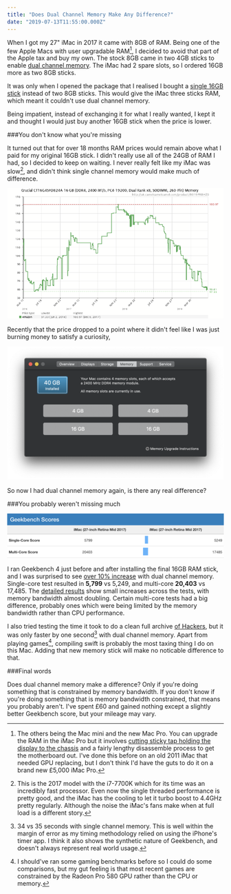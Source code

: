 ```yaml
---
title: "Does Dual Channel Memory Make Any Difference?"
date: "2019-07-13T11:55:00.000Z"
---
```


When I got my 27" iMac in 2017 it came with 8GB of RAM. Being one of the few Apple Macs with user upgradable RAM[^1], I decided to avoid that part of the Apple tax and buy my own. The stock 8GB came in two 4GB sticks to enable [dual channel memory](https://en.wikipedia.org/wiki/Multi-channel_memory_architecture). The iMac had 2 spare slots, so I ordered 16GB more as two 8GB sticks.

It was only when I opened the package that I realised I bought a [single 16GB stick](https://uk.crucial.com/gbr/en/ct16g4sfd824a) instead of two 8GB sticks. This would give the iMac three sticks RAM, which meant it couldn't use dual channel memory. 

Being impatient, instead of exchanging it for what I really wanted, I kept it and thought I would just buy another 16GB stick when the price is lower. 

###You don't know what you're missing

It turned out that for over 18 months RAM prices would remain above what I paid for my original 16GB stick. I didn't really use all of the 24GB of RAM I had, so I decided to keep on waiting. I never really felt like my iMac was slow[^2], and didn't think single channel memory would make much of difference. 

![The rise and fall of RAM prices](ramprice.png)

Recently that the price dropped to a point where it didn't feel like I was just burning money to satisfy a curiosity, 

![40GB of RAM configuration in my iMac](ram.png)

So now I had dual channel memory again, is there any real difference? 

###You probably weren't missing much

![Geekbench results](geekbench.png)

I ran Geekbench 4 just before and after installing the final 16GB RAM stick, and I was surprised to see [over 10% increase](https://browser.geekbench.com/v4/cpu/compare/13872273?baseline=13858457) with dual channel memory. Single-core test resulted in **5,799** vs 5,249, and multi-core **20,403** vs 17,485. The [detailed results](https://browser.geekbench.com/v4/cpu/compare/13872273?baseline=13858457) show small increases across the tests, with memory bandwidth almost doubling. Certain multi-core tests had a big difference, probably ones which were being limited by the memory bandwidth rather than CPU performance. 

I also tried testing the time it took to do a clean full archive [of Hackers](https://github.com/weiran/Hackers), but it was only faster by one second[^3] with dual channel memory. Apart from playing games[^4], compiling swift is probably the most taxing thing I do on this Mac. Adding that new memory stick will make no noticable difference to that.

###Final words

Does dual channel memory make a difference? Only if you're doing something that is constrained by memory bandwidth. If you don't know if you're doing something that is memory bandwidth constrained, that means you probably aren't. I've spent £60 and gained nothing except a slightly better Geekbench score, but your mileage may vary.

[^1]: The others being the Mac mini and the new Mac Pro. You can upgrade the RAM in the iMac Pro but it involves [cutting sticky tap holding the display to the chassis](https://www.youtube.com/watch?v=_fBVy26FNbE) and a fairly lengthy disassemble process to get the motherboard out. I've done this before on an old 2011 iMac that needed GPU replacing, but I don't think I'd have the guts to do it on a brand new £5,000 iMac Pro.

[^2]: This is the 2017 model with the i7-7700K which for its time was an incredibly fast processor. Even now the single threaded performance is pretty good, and the iMac has the cooling to let it turbo boost to 4.4GHz pretty regularly. Although the noise the iMac's fans make when at full load is a different story.

[^3]: 34 vs 35 seconds with single channel memory. This is well within the margin of error as my timing methodology relied on using the iPhone's timer app. I think it also shows the synthetic nature of Geekbench, and doesn't always represent real world usage.

[^4]: I should've ran some gaming benchmarks before so I could do some comparisons, but my gut feeling is that most recent games are constrained by the Radeon Pro 580 GPU rather than the CPU or memory.